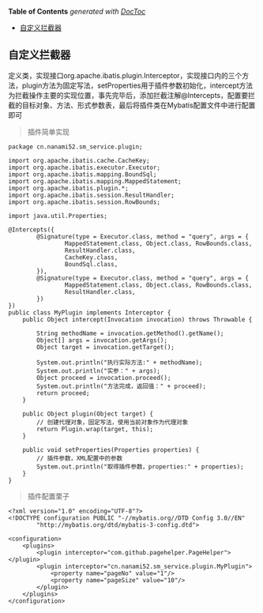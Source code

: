 <!-- START doctoc generated TOC please keep comment here to allow auto update -->
<!-- DON'T EDIT THIS SECTION, INSTEAD RE-RUN doctoc TO UPDATE -->
**Table of Contents**  *generated with [DocToc](https://github.com/thlorenz/doctoc)*

- [自定义拦截器](#%E8%87%AA%E5%AE%9A%E4%B9%89%E6%8B%A6%E6%88%AA%E5%99%A8)

<!-- END doctoc generated TOC please keep comment here to allow auto update -->

## 自定义拦截器

定义类，实现接口org.apache.ibatis.plugin.Interceptor，实现接口内的三个方法，plugin方法为固定写法，setProperties用于插件参数初始化，intercept方法为拦截操作主要的实现位置，事先完毕后，添加拦截注解@Intercepts，配置要拦截的目标对象、方法、形式参数表，最后将插件类在Mybatis配置文件中进行配置即可

> 插件简单实现

	package cn.nanami52.sm_service.plugin;
	
	import org.apache.ibatis.cache.CacheKey;
	import org.apache.ibatis.executor.Executor;
	import org.apache.ibatis.mapping.BoundSql;
	import org.apache.ibatis.mapping.MappedStatement;
	import org.apache.ibatis.plugin.*;
	import org.apache.ibatis.session.ResultHandler;
	import org.apache.ibatis.session.RowBounds;
	
	import java.util.Properties;
	
	@Intercepts({
	        @Signature(type = Executor.class, method = "query", args = {
	                MappedStatement.class, Object.class, RowBounds.class,
	                ResultHandler.class,
	                CacheKey.class,
	                BoundSql.class,
	        }),
	        @Signature(type = Executor.class, method = "query", args = {
	                MappedStatement.class, Object.class, RowBounds.class,
	                ResultHandler.class,
	        })
	})
	public class MyPlugin implements Interceptor {
	    public Object intercept(Invocation invocation) throws Throwable {
	
	        String methodName = invocation.getMethod().getName();
	        Object[] args = invocation.getArgs();
	        Object target = invocation.getTarget();
	
	        System.out.println("执行实际方法:" + methodName);
	        System.out.println("实参：" + args);
	        Object proceed = invocation.proceed();
	        System.out.println("方法完成，返回值：" + proceed);
	        return proceed;
	    }
	
	    public Object plugin(Object target) {
	        // 创建代理对象，固定写法，使用当前对象作为代理对象
	        return Plugin.wrap(target, this);
	    }
	
	    public void setProperties(Properties properties) {
	        // 插件参数，XML配置中的参数
	        System.out.println("取得插件参数，properties:" + properties);
	    }
	}

> 插件配置栗子

	<?xml version="1.0" encoding="UTF-8"?>
	<!DOCTYPE configuration PUBLIC "-//mybatis.org//DTD Config 3.0//EN"
	        "http://mybatis.org/dtd/mybatis-3-config.dtd">
	
	<configuration>
	    <plugins>
	        <plugin interceptor="com.github.pagehelper.PageHelper"></plugin>
	        <plugin interceptor="cn.nanami52.sm_service.plugin.MyPlugin">
	            <property name="pageNo" value="1"/>
	            <property name="pageSize" value="10"/>
	        </plugin>
	    </plugins>
	</configuration>